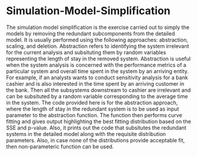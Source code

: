 # Simulation-Model-Simplification
The simulation model simplification is the exercise carried out to simply the models by removing the redundant subcomponents from the detailed model. It is usually performed using the following approaches: abstraction, scaling, and deletion. 
Abstraction refers to identifying the system irrelevant for the current analysis and subsituting them by random variables representing the length of stay in the removed system. Abstraction is useful when the system analysis is concerned with the performance metrics of a particular system and overall time spent in the system by an arriving entity. For example, if an analysts wants to conduct sensitivity analysis for a bank cashier and is also interested in the time spent by an arriving customer in the bank. Then all the subsystems downstream to cashier are irrelevant and can be subsituted by a random variable corresponding to the average time in the system. 
The code provided here is for the abstraction approach, where the length of stay in the redundant system is to be used as input parameter to the abstraction function. The function then performs curve fitting and gives output highlighting the best fitting distribution based on the SSE and p-value. Also, it prints out the code that subsitutes the redundant systems in the detailed model along with the requisite distribution parameters.
Also, in case none of the distributions provide acceptable fit, then non-parameteric function can be used. 
